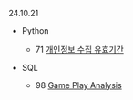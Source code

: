 24.10.21

- Python
  - 71 [개인정보 수집 유효기간](https://school.programmers.co.kr/learn/courses/30/lessons/150370)

- SQL
  - 98 [Game Play Analysis](https://leetcode.com/problems/game-play-analysis-iv/description/)
